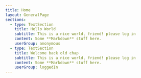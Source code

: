 ```yaml
---
title: Home
layout: GeneralPage
sections:
  - type: TextSection
    title: Hello World
    subtitle: This is a nice world, friend! please log in
    content: Some **Markdown** stuff here.
    userGroup: anonymous
  - type: TextSection
    title: Welcome back old chap
    subtitle: This is a nice world, friend! please log in
    content: Some **Markdown** stuff here.
    userGroup: loggedIn
---
```

